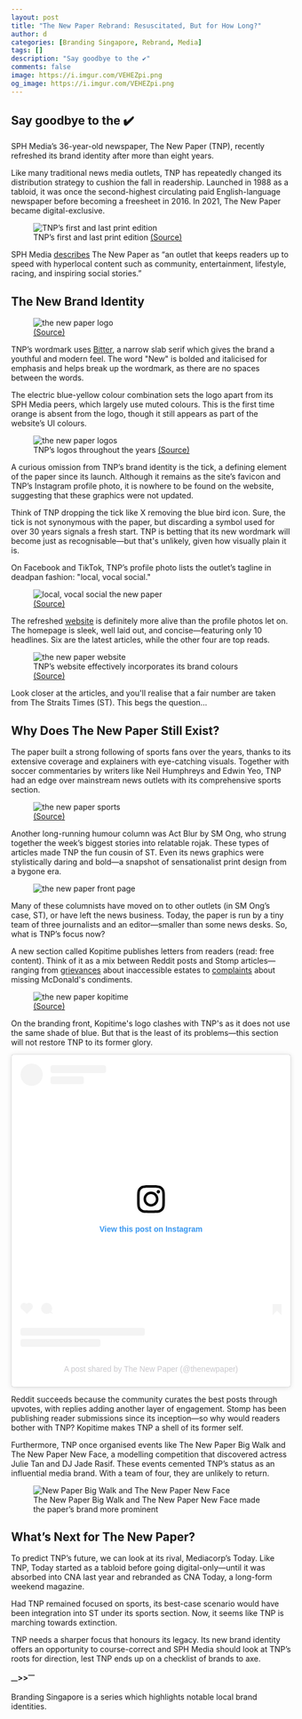 ```yaml
---
layout: post
title: "The New Paper Rebrand: Resuscitated, But for How Long?"
author: d
categories: [Branding Singapore, Rebrand, Media]
tags: []
description: "Say goodbye to the ✔️"
comments: false
image: https://i.imgur.com/VEHEZpi.png
og_image: https://i.imgur.com/VEHEZpi.png
---
```


<h2>Say goodbye to the ✔️</h2>

SPH Media’s 36-year-old newspaper, The New Paper (TNP), recently refreshed its brand identity after more than eight years.

Like many traditional news media outlets, TNP has repeatedly changed its distribution strategy to cushion the fall in readership. Launched in 1988 as a tabloid, it was once the second-highest circulating paid English-language newspaper before becoming a freesheet in 2016. In 2021, The New Paper became digital-exclusive.

<figure>
<img src="https://i.imgur.com/1zZB8yI.jpg" alt="TNP’s first and last print edition">
<figcaption>TNP’s first and last print edition <a href="https://www.carousell.sg/p/vintage-newspapers-first-and-last-copy-of-the-new-paper-today-my-paper-streats-project-eyeball-1133324476/" target="_blank">(Source)</a></figcaption>
</figure>

SPH Media <a href="https://www.sph.com.sg/our-brands/news/#the_new_paper" target="_blank">describes</a> The New Paper as “an outlet that keeps readers up to speed with hyperlocal content such as community, entertainment, lifestyle, racing, and inspiring social stories.”

<h2>The New Brand Identity</h2>
<figure>
<img src="https://i.imgur.com/ThmWGNr.jpg" alt="the new paper logo">
<figcaption><a href="https://www.facebook.com/photo/?fbid=1033955195435575&set=a.636923091805456" target="_blank">(Source)</a></figcaption>
</figure>

TNP’s wordmark uses <a href="https://fonts.google.com/specimen/Bitter" target="_blank">Bitter</a>, a narrow slab serif which gives the brand a youthful and modern feel. The word "New" is bolded and italicised for emphasis and helps break up the wordmark, as there are no spaces between the words.

The electric blue-yellow colour combination sets the logo apart from its SPH Media peers, which largely use muted colours. This is the first time orange is absent from the logo, though it still appears as part of the website’s UI colours.

<figure>
<img src="https://i.imgur.com/Xc7oyHj.png" alt="the new paper logos">
<figcaption>TNP’s logos throughout the years <a href="https://www.tnp.sg/" target="_blank">(Source)</a></figcaption>
</figure>

A curious omission from TNP’s brand identity is the tick, a defining element of the paper since its launch. Although it remains as the site’s favicon and TNP’s Instagram profile photo, it is nowhere to be found on the website, suggesting that these graphics were not updated.

Think of TNP dropping the tick like X removing the blue bird icon. Sure, the tick is not synonymous with the paper, but discarding a symbol used for over 30 years signals a fresh start. TNP is betting that its new wordmark will become just as recognisable—but that's unlikely, given how visually plain it is.

On Facebook and TikTok, TNP’s profile photo lists the outlet’s tagline in deadpan fashion: "local, vocal social."

<figure>
<img src="https://i.imgur.com/hmzJEsz.jpg" alt="local, vocal social the new paper">
<figcaption><a href="https://www.facebook.com/photo/?fbid=1033952958769132&set=a.636923105138788" target="_blank">(Source)</a></figcaption>
</figure>

The refreshed <a href="https://www.tnp.sg/" target="_blank">website</a> is definitely more alive than the profile photos let on. The homepage is sleek, well laid out, and concise—featuring only 10 headlines. Six are the latest articles, while the other four are top reads.

<figure>
<img src="https://i.imgur.com/aNGHYpL.png" alt="the new paper website">
<figcaption>TNP’s website effectively incorporates its brand colours <a href="https://www.tnp.sg/" target="_blank">(Source)</a></figcaption>
</figure>

Look closer at the articles, and you'll realise that a fair number are taken from The Straits Times (ST). This begs the question…

<h2>Why Does The New Paper Still Exist?</h2>

The paper built a strong following of sports fans over the years, thanks to its extensive coverage and explainers with eye-catching visuals. Together with soccer commentaries by writers like Neil Humphreys and Edwin Yeo, TNP had an edge over mainstream news outlets with its comprehensive sports section.

<figure>
<img src="https://i.imgur.com/DKaCEyE.jpg" alt="the new paper sports">
<figcaption><a href="https://www.facebook.com/photo/?fbid=10162919779199459&set=a.10162919740224459" target="_blank">(Source)</a></figcaption>
</figure>

Another long-running humour column was Act Blur by SM Ong, who strung together the week’s biggest stories into relatable rojak. These types of articles made TNP the fun cousin of ST. Even its news graphics were stylistically daring and bold—a snapshot of sensationalist print design from a bygone era.

<figure>
<img src="https://i.imgur.com/xGnQXfK.jpg" alt="the new paper front page">
</figure>

Many of these columnists have moved on to other outlets (in SM Ong’s case, ST), or have left the news business. Today, the paper is run by a tiny team of three journalists and an editor—smaller than some news desks. So, what is TNP’s focus now?

A new section called Kopitime publishes letters from readers (read: free content). Think of it as a mix between Reddit posts and Stomp articles—ranging from <a href="https://www.tnp.sg/lifestyle/kopitime-my-estate-not-accessible-disabled-people?ref=section-top" target="_blank">grievances</a> about inaccessible estates to <a href="https://www.tnp.sg/lifestyle/others/kopitime-mcdonalds-orders-missing-standard-condiments?ref=section-list" target="_blank">complaints</a> about missing McDonald's condiments.

<figure>
<img src="https://i.imgur.com/XCSl3wn.png" alt="the new paper kopitime">
<figcaption> <a href="https://www.tnp.sg/tag/kopitime" target="_blank">(Source)</a></figcaption>
</figure>

On the branding front, Kopitime's logo clashes with TNP's as it does not use the same shade of blue. But that is the least of its problems—this section will not restore TNP to its former glory.

<blockquote class="instagram-media" data-instgrm-captioned data-instgrm-permalink="https://www.instagram.com/p/DGU2h39vIoK/?utm_source=ig_embed&amp;utm_campaign=loading" data-instgrm-version="14" style=" background:#FFF; border:0; border-radius:3px; box-shadow:0 0 1px 0 rgba(0,0,0,0.5),0 1px 10px 0 rgba(0,0,0,0.15); margin: 1px; max-width:540px; min-width:326px; padding:0; width:99.375%; width:-webkit-calc(100% - 2px); width:calc(100% - 2px);"><div style="padding:16px;"> <a href="https://www.instagram.com/p/DGU2h39vIoK/?utm_source=ig_embed&amp;utm_campaign=loading" style=" background:#FFFFFF; line-height:0; padding:0 0; text-align:center; text-decoration:none; width:100%;" target="_blank"> <div style=" display: flex; flex-direction: row; align-items: center;"> <div style="background-color: #F4F4F4; border-radius: 50%; flex-grow: 0; height: 40px; margin-right: 14px; width: 40px;"></div> <div style="display: flex; flex-direction: column; flex-grow: 1; justify-content: center;"> <div style=" background-color: #F4F4F4; border-radius: 4px; flex-grow: 0; height: 14px; margin-bottom: 6px; width: 100px;"></div> <div style=" background-color: #F4F4F4; border-radius: 4px; flex-grow: 0; height: 14px; width: 60px;"></div></div></div><div style="padding: 19% 0;"></div> <div style="display:block; height:50px; margin:0 auto 12px; width:50px;"><svg width="50px" height="50px" viewBox="0 0 60 60" version="1.1" xmlns="https://www.w3.org/2000/svg" xmlns:xlink="https://www.w3.org/1999/xlink"><g stroke="none" stroke-width="1" fill="none" fill-rule="evenodd"><g transform="translate(-511.000000, -20.000000)" fill="#000000"><g><path d="M556.869,30.41 C554.814,30.41 553.148,32.076 553.148,34.131 C553.148,36.186 554.814,37.852 556.869,37.852 C558.924,37.852 560.59,36.186 560.59,34.131 C560.59,32.076 558.924,30.41 556.869,30.41 M541,60.657 C535.114,60.657 530.342,55.887 530.342,50 C530.342,44.114 535.114,39.342 541,39.342 C546.887,39.342 551.658,44.114 551.658,50 C551.658,55.887 546.887,60.657 541,60.657 M541,33.886 C532.1,33.886 524.886,41.1 524.886,50 C524.886,58.899 532.1,66.113 541,66.113 C549.9,66.113 557.115,58.899 557.115,50 C557.115,41.1 549.9,33.886 541,33.886 M565.378,62.101 C565.244,65.022 564.756,66.606 564.346,67.663 C563.803,69.06 563.154,70.057 562.106,71.106 C561.058,72.155 560.06,72.803 558.662,73.347 C557.607,73.757 556.021,74.244 553.102,74.378 C549.944,74.521 548.997,74.552 541,74.552 C533.003,74.552 532.056,74.521 528.898,74.378 C525.979,74.244 524.393,73.757 523.338,73.347 C521.94,72.803 520.942,72.155 519.894,71.106 C518.846,70.057 518.197,69.06 517.654,67.663 C517.244,66.606 516.755,65.022 516.623,62.101 C516.479,58.943 516.448,57.996 516.448,50 C516.448,42.003 516.479,41.056 516.623,37.899 C516.755,34.978 517.244,33.391 517.654,32.338 C518.197,30.938 518.846,29.942 519.894,28.894 C520.942,27.846 521.94,27.196 523.338,26.654 C524.393,26.244 525.979,25.756 528.898,25.623 C532.057,25.479 533.004,25.448 541,25.448 C548.997,25.448 549.943,25.479 553.102,25.623 C556.021,25.756 557.607,26.244 558.662,26.654 C560.06,27.196 561.058,27.846 562.106,28.894 C563.154,29.942 563.803,30.938 564.346,32.338 C564.756,33.391 565.244,34.978 565.378,37.899 C565.522,41.056 565.552,42.003 565.552,50 C565.552,57.996 565.522,58.943 565.378,62.101 M570.82,37.631 C570.674,34.438 570.167,32.258 569.425,30.349 C568.659,28.377 567.633,26.702 565.965,25.035 C564.297,23.368 562.623,22.342 560.652,21.575 C558.743,20.834 556.562,20.326 553.369,20.18 C550.169,20.033 549.148,20 541,20 C532.853,20 531.831,20.033 528.631,20.18 C525.438,20.326 523.257,20.834 521.349,21.575 C519.376,22.342 517.703,23.368 516.035,25.035 C514.368,26.702 513.342,28.377 512.574,30.349 C511.834,32.258 511.326,34.438 511.181,37.631 C511.035,40.831 511,41.851 511,50 C511,58.147 511.035,59.17 511.181,62.369 C511.326,65.562 511.834,67.743 512.574,69.651 C513.342,71.625 514.368,73.296 516.035,74.965 C517.703,76.634 519.376,77.658 521.349,78.425 C523.257,79.167 525.438,79.673 528.631,79.82 C531.831,79.965 532.853,80.001 541,80.001 C549.148,80.001 550.169,79.965 553.369,79.82 C556.562,79.673 558.743,79.167 560.652,78.425 C562.623,77.658 564.297,76.634 565.965,74.965 C567.633,73.296 568.659,71.625 569.425,69.651 C570.167,67.743 570.674,65.562 570.82,62.369 C570.966,59.17 571,58.147 571,50 C571,41.851 570.966,40.831 570.82,37.631"></path></g></g></g></svg></div><div style="padding-top: 8px;"> <div style=" color:#3897f0; font-family:Arial,sans-serif; font-size:14px; font-style:normal; font-weight:550; line-height:18px;">View this post on Instagram</div></div><div style="padding: 12.5% 0;"></div> <div style="display: flex; flex-direction: row; margin-bottom: 14px; align-items: center;"><div> <div style="background-color: #F4F4F4; border-radius: 50%; height: 12.5px; width: 12.5px; transform: translateX(0px) translateY(7px);"></div> <div style="background-color: #F4F4F4; height: 12.5px; transform: rotate(-45deg) translateX(3px) translateY(1px); width: 12.5px; flex-grow: 0; margin-right: 14px; margin-left: 2px;"></div> <div style="background-color: #F4F4F4; border-radius: 50%; height: 12.5px; width: 12.5px; transform: translateX(9px) translateY(-18px);"></div></div><div style="margin-left: 8px;"> <div style=" background-color: #F4F4F4; border-radius: 50%; flex-grow: 0; height: 20px; width: 20px;"></div> <div style=" width: 0; height: 0; border-top: 2px solid transparent; border-left: 6px solid #f4f4f4; border-bottom: 2px solid transparent; transform: translateX(16px) translateY(-4px) rotate(30deg)"></div></div><div style="margin-left: auto;"> <div style=" width: 0px; border-top: 8px solid #F4F4F4; border-right: 8px solid transparent; transform: translateY(16px);"></div> <div style=" background-color: #F4F4F4; flex-grow: 0; height: 12px; width: 16px; transform: translateY(-4px);"></div> <div style=" width: 0; height: 0; border-top: 8px solid #F4F4F4; border-left: 8px solid transparent; transform: translateY(-4px) translateX(8px);"></div></div></div> <div style="display: flex; flex-direction: column; flex-grow: 1; justify-content: center; margin-bottom: 24px;"> <div style=" background-color: #F4F4F4; border-radius: 4px; flex-grow: 0; height: 14px; margin-bottom: 6px; width: 224px;"></div> <div style=" background-color: #F4F4F4; border-radius: 4px; flex-grow: 0; height: 14px; width: 144px;"></div></div></a><p style=" color:#c9c8cd; font-family:Arial,sans-serif; font-size:14px; line-height:17px; margin-bottom:0; margin-top:8px; overflow:hidden; padding:8px 0 7px; text-align:center; text-overflow:ellipsis; white-space:nowrap;"><a href="https://www.instagram.com/p/DGU2h39vIoK/?utm_source=ig_embed&amp;utm_campaign=loading" style=" color:#c9c8cd; font-family:Arial,sans-serif; font-size:14px; font-style:normal; font-weight:normal; line-height:17px; text-decoration:none;" target="_blank">A post shared by The New Paper (@thenewpaper)</a></p></div></blockquote>
<script async src="//www.instagram.com/embed.js"></script>

Reddit succeeds because the community curates the best posts through upvotes, with replies adding another layer of engagement. Stomp has been publishing reader submissions since its inception—so why would readers bother with TNP? Kopitime makes TNP a shell of its former self.

Furthermore, TNP once organised events like The New Paper Big Walk and The New Paper New Face, a modelling competition that discovered actress Julie Tan and DJ Jade Rasif. These events cemented TNP’s status as an influential media brand. With a team of four, they are unlikely to return.

<figure>
<img src="https://i.imgur.com/X9XqldZ.jpg" alt="New Paper Big Walk and The New Paper New Face">
<figcaption> The New Paper Big Walk and The New Paper New Face made the paper’s brand more prominent </figcaption>
</figure>

<h2>What’s Next for The New Paper?</h2>

To predict TNP’s future, we can look at its rival, Mediacorp’s Today. Like TNP, Today started as a tabloid before going digital-only—until it was absorbed into CNA last year and rebranded as CNA Today, a long-form weekend magazine.

Had TNP remained focused on sports, its best-case scenario would have been integration into ST under its sports section. Now, it seems like TNP is marching towards extinction.

TNP needs a sharper focus that honours its legacy. Its new brand identity offers an opportunity to course-correct and SPH Media should look at TNP’s roots for direction, lest TNP ends up on a checklist of brands to axe.

<strong><sub>—</sub>><sub></sub>><sup>—</sup></strong>

Branding Singapore is a series which highlights notable local brand identities. 
